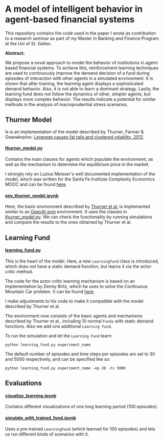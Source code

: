 # A model of intelligent behavior in agent-based financial systems

This repository contains the code used in the paper I wrote as contribution to a research seminar as part of my Master in Banking and Finance Program at the Uni of St. Gallen. 

__Abstract:__

We propose a novel approach to model the behavior of institutions in agent-based financial systems. To achieve this, reinforcement learning techniques are used to continuously improve the demand decision of a fund during episodes of interaction with other agents in a simulated environment. It is shown that after training, the learning agent displays a sophisticated demand behavior. Also, it is not able to learn a dominant strategy. Lastly, the learning fund does not follow the dynamics of other, simpler agents, but displays more complex behavior.
The results indicate a potential for similar methods in the analysis of macroprudential stress scenarios.

## Thurner Model

Is is an implementation of the model described by Thurner, Farmer & Geanakoplos:
[Leverage causes fat tails and clustered volatility, 2012](https://arxiv.org/abs/0908.1555).

#### [thurner_model.py](thurner_model.py)

Contains the main classes for agents which populate the environment, as well as the mechanism to determine the equilibrium price in the market.

I strongly rely on Luzius Meisser's well documented implementation of the model, which was written for the Santa Fe Institute Complexity Economics MOOC and can be found [here](https://github.com/kronrod/sfi-complexity-mooc/blob/master/notebooks/leverage.ipynb). 

#### [env_thurner_model.ipynb](env_thurner_model.ipynb)

Here, the basic environment described by [Thurner et al.](https://arxiv.org/abs/0908.1555) is implemented similar to an [OpenAI gym](https://gym.openai.com) environment. It uses the classes in [thurner_model.py](thurner_model.py). We can check the functionality by running simulations and compare the results to the ones obtained by Thurner et al.

## Learning Fund

#### [learning_fund.py](learning_fund.py)

This is the heart of the model. Here, a new `LearningFund` class is introduced, which does not have a static demand function, but learns it via the actor-critic method.

The code for the actor-critic learning mechanism is based on an implementation by Denny Britz, which he uses to solve the
Continuous Mountain Car problem. It can be found [here](https://github.com/dennybritz/reinforcement-learning/blob/master/PolicyGradient/Continuous%20MountainCar%20Actor%20Critic%20Solution.ipynb).

I make adjustments to his code to make it compatible with the model described by Thurner et al. 

The environment now consists of the basic agents and mechanisms described by Thurner et al., including 10 normal `Funds` with static demand functions. Also we add one additional `Learning Fund`.

To run the simulation and let the `Learning Fund` learn:
```
python learning_fund.py experiment_name
```

The default number of episodes and time steps per episodes are set to 30 and 5000 respectively, and can be specified like so:
```
python learning_fund.py experiment_name -ep 30 -ts 5000
```

## Evaluations

#### [visualize_learning.ipynb](visualize_learning.ipynb)

Contains different visualizations of one long learning period (100 episodes).

#### [simulate_with_trained_fund.ipynb](simulate_with_trained_fund.ipynb)

Uses a pre-trained `LearningFund` (which learned for 100 episodes) and lets us run different kinds of scenarios with it.
